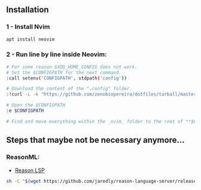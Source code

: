 ## Installation

### **1** - Install Nvim

```sh
apt install neovim
```

### **2** - Run line by line inside **Neovim**:

```sh
# For some reason $XDG_HOME_CONFIG does not work.
# Set the $CONFIGPATH for the next command.
:call setenv('CONFIGPATH', stdpath('config'))

# Download the content of the ".config" folder.
:!curl -L -k "https://github.com/zenobiopereira/dotfiles/tarball/master" | tar -xz -C $CONFIGPATH

# Open the $CONFIGPATH
:e $CONFIGPATH

# Find and move everything within the _nvim_ folder to the root of **$CONFIGPATH**.
```

## Steps that maybe not be necessary anymore...

### ReasonML:

- [Reason LSP](https://github.com/jaredly/reason-language-server)

```sh
sh -C "$(wget https://github.com/jaredly/reason-language-server/releases/download/1.7.13/rls-linux.zip && unzip -n rls-linux.zip -d ~)"
```
